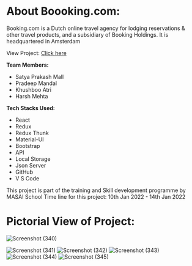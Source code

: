 # About Boooking.com:

Booking.com is a Dutch online travel agency for lodging reservations & other travel products, and a subsidiary of Booking Holdings. It is headquartered in Amsterdam

View Project: <a href="https://satyamall.github.io/Booking.com-in-React.js-cloned/">Click here</a>

**Team Members:**
 - Satya Prakash Mall
 - Pradeep Mandal
 - Khushboo Atri
 - Harsh Mehta

**Tech Stacks Used:**
 - React
 - Redux
 - Redux Thunk
 - Material-UI
 - Bootstrap
 - API
 - Local Storage
 - Json Server
 - GitHub
 - V S Code

This project is part of the training and Skill development programme by MASAI School
Time line for this project: 10th Jan 2022 - 14th Jan 2022

# Pictorial View of Project:

![Screenshot (340)](https://user-images.githubusercontent.com/80479635/161203707-ca9a5524-0e46-4501-b522-d1e54373ac45.png)

![Screenshot (341)](https://user-images.githubusercontent.com/80479635/161203718-1e3abc6d-ebc0-45dc-b957-8e225ebb5cdd.png)
![Screenshot (342)](https://user-images.githubusercontent.com/80479635/161203730-66de1e0a-5fee-4aca-9982-328a38e48962.png)
![Screenshot (343)](https://user-images.githubusercontent.com/80479635/161203747-2310f03b-ccc0-4a82-b3f1-f104dae605c9.png)
![Screenshot (344)](https://user-images.githubusercontent.com/80479635/161203903-e3e96960-968e-41b5-9630-b3209e28de7c.png)
![Screenshot (345)](https://user-images.githubusercontent.com/80479635/161203789-b2ee6697-04da-4946-82ed-5a0a573d31bd.png)

